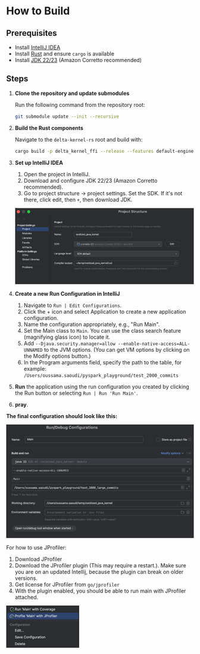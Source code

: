# How to Build

## Prerequisites
- Install [IntelliJ IDEA](https://www.jetbrains.com/idea/download/)
- Install [Rust](https://www.rust-lang.org/) and ensure `cargo` is available
- Install [JDK 22/23](https://aws.amazon.com/corretto/) (Amazon Corretto recommended)


## Steps
1. **Clone the repository and update submodules**
    
    Run the following command from the repository root:
   ```sh
   git submodule update --init --recursive
   ```
2) **Build the Rust components**

    Navigate to the `delta-kernel-rs` root and build with:
    ```sh
    cargo build -p delta_kernel_ffi --release --features default-engine
    ```

3) **Set up IntelliJ IDEA**
   1. Open the project in IntelliJ.
   2. Download and configure JDK 22/23 (Amazon Corretto recommended).
   3. Go to project structure -> project settings. Set the SDK. If it's not there, click edit, then `+`, then download JDK.
   
     ![img_2.png](img_2.png)


4) **Create a new Run Configuration in IntelliJ**

   1. Navigate to `Run | Edit Configurations`.
   2. Click the + icon and select Application to create a new application configuration.
   3. Name the configuration appropriately, e.g., "Run Main". 
   4. Set the Main class to `Main`. You can use the class search feature (magnifying glass icon) to locate it.
   5. Add `--Djava.security.manager=allow --enable-native-access=ALL-UNNAMED` to the JVM options. (You can get VM options by clicking on the Modify options button.)
   6. In the Program arguments field, specify the path to the table, for example: 
   `/Users/oussama.saoudi/pyspark_playground/test_2000_commits`
     

6) **Run** the application using the run configuration you created by clicking the Run button or selecting `Run | Run 'Run Main'`.
7) **pray**. 


**The final configuration should look like this:**

![img.png](img.png)


For how to use JProfiler:
1) Download JProfiler
2) Download the JProfiler plugin (This may require a restart.). Make sure you are on an updated Intellij, because the plugin can break on older versions.
3) Get license for JProfiler from `go/jprofiler`
4) With the plugin enabled, you should be able to run main with JProfiler attached.

![img_1.png](img_1.png)
